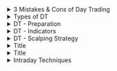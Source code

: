 <details>
<summary>3 Mistakes & Cons of Day Trading</summary>
<br>

  Fail to 
  1. choose the right stock
  2. manage the risk
  3. find right entry/exit
  4. cap/cut the loss
  
  Disadvantage
  1. PoL ( possibility of Loss)
  2. Time Demanding
  3. Attention driven
  4. Stress and overtrading
  
  
</details>


<details>
<summary>Types of DT</summary>
<br>

Types
  1. Scalping => focus on very small profit
  2. Fading => trading against a prevailing trend
  3. Momentum => Join the move when stock price picks up , news & Volume
  4. S/R level => make money with daily votality, 15 mins charts to tag S/R , 3-4 months range
  
  
  
</details>


<details>
<summary>DT - Preparation</summary>
<br>

Preparation
  0. Chart should be 5 mins , 15min , 4h timeframe basis
  1. R/R ratio => 1:2
  2. find out the right stock
  3. Postion size => account size(how much you need in your trading account) = daily target * 100
  4. Calculate the risk => should not be > 2% of account size
  5. determine trade size => max risk / strategy risk(say 0.5)
  
  
Screener => Choose the right stock 
  1. High Avg Volume(90 days) > 100k
  2. High Relative Volumen > 2
  3. Catalyst (Fresh and News)
  4. Low to medium float => < 10M low float , 10-500M medium float , > 500M large float
  
  
Scale out the trade
  => Partially close the positions and let rest move further with market movement 
  <img width="407" alt="image" src="https://user-images.githubusercontent.com/75510135/202944403-b75f99fe-94f3-4e2c-8ceb-ff86a79e9fe7.png">

Screener - to list out the filter stocks for specific trading strategy
 - Momentum TS
  <img width="602" alt="image" src="https://user-images.githubusercontent.com/75510135/202953130-5f3aa4e3-fbe0-407e-8745-c2e06fd9d23c.png">
 or another set of filter , in case , stocks are not listed in above criteria
  <img width="689" alt="image" src="https://user-images.githubusercontent.com/75510135/202954656-2b5a1370-6eef-4bcf-be6a-eccf831cdc14.png">

  
- Reversal TS, add extra pattern filter , on 1day chart timeframe basis
  <img width="830" alt="image" src="https://user-images.githubusercontent.com/75510135/202953529-3eef48eb-fef5-4920-b4e6-601773f70be7.png">

  <img width="792" alt="image" src="https://user-images.githubusercontent.com/75510135/202953692-14724ca0-cb80-49ce-891c-2a278a30cafe.png">

- GAP TS
  <img width="693" alt="image" src="https://user-images.githubusercontent.com/75510135/202993667-6056570e-8160-4dfd-8d9c-95bb605385aa.png">

  
</details>


<details>
<summary>DT - Indicators</summary>
<br>

 Indicators
  1. 5 or 10 EMA
  2. Bollinger Band(setup 20, 2)   -  look for entry when BB starts expanding either side after sideways trading
  3. RSI - (30 - buy, 60 - sell)(14 days, close)
  4. Volumn - should be higher > double when entry has to be made
  
 <img width="595" alt="image" src="https://user-images.githubusercontent.com/75510135/202960452-90d4eac7-0090-4855-ae80-b5c3e632f019.png">

- Trading single via Indicators, 5 mins timeframe
  1. GAP screener - list out the stocks
  - wait for right candle to sell / buy , BBand shall be used for resistance/exit signal
  - in case there is a sharp candle outside BBand, it signals swing movement(reverse trading)
 
  
  
</details>



<details>
<summary>DT - Scalping Strategy</summary>
<br>

- Chart used 5mins & 1min
- R/R: 1:1
  <img width="576" alt="image" src="https://user-images.githubusercontent.com/75510135/202986741-ef5c1373-b9bf-4eae-9088-276ee96b7da8.png">

  <img width="731" alt="image" src="https://user-images.githubusercontent.com/75510135/202987326-1a35dfac-1681-4388-ae13-6b9fcb7f131a.png">

  <img width="706" alt="image" src="https://user-images.githubusercontent.com/75510135/202987465-df135fb0-2e93-4579-b5d4-74e53a6fee90.png">

  
  
</details>
  
<details>
<summary>Title</summary>
<br>


  
</details>

  
<details>
<summary>Title</summary>
<br>


  
</details>

 


<details>
<summary>Intraday Techniques</summary>
<br>

  <img width="1206" alt="image" src="https://user-images.githubusercontent.com/75510135/201529186-17292af7-3e06-4c50-a62f-7f566c906561.png">
  
  - example
  <img width="1206" alt="image" src="https://user-images.githubusercontent.com/75510135/201529419-c06cfc4d-3ed6-4004-9057-246cfc00ca01.png">

  <img width="1206" alt="image" src="https://user-images.githubusercontent.com/75510135/201529512-e11ae677-d7de-4884-be2b-fcf4e30c45cd.png">

  <img width="1206" alt="image" src="https://user-images.githubusercontent.com/75510135/201529540-9a80a719-6c23-4309-a566-85ceb2dd21dc.png">

  <img width="1206" alt="image" src="https://user-images.githubusercontent.com/75510135/201529580-aaeb816a-4fd7-4be5-9ac5-78eaf97a519a.png">

  - example
  <img width="1206" alt="image" src="https://user-images.githubusercontent.com/75510135/201529663-2d88d72b-1bcd-43a5-9dd4-04350077cfdf.png">

  <img width="1206" alt="image" src="https://user-images.githubusercontent.com/75510135/201529717-417d75a1-9f2a-4643-ba53-df8e6be30144.png">

  <img width="1206" alt="image" src="https://user-images.githubusercontent.com/75510135/201529810-78b5228f-403a-45f6-bf09-90743925322f.png">

  <img width="1206" alt="image" src="https://user-images.githubusercontent.com/75510135/201529867-ce1acaa0-e49b-4b11-902f-401ed4b358b1.png">

  <img width="1206" alt="image" src="https://user-images.githubusercontent.com/75510135/201529949-fca1ec9d-c5cc-4861-a828-677765e444f2.png">

  <img width="1206" alt="image" src="https://user-images.githubusercontent.com/75510135/201529964-9e6b847c-deeb-468d-8ca4-c023f79dce60.png">

  <img width="1206" alt="image" src="https://user-images.githubusercontent.com/75510135/201530013-9570be3d-48f5-4644-8c3f-0897f528aa7a.png">

  <img width="1206" alt="image" src="https://user-images.githubusercontent.com/75510135/201530058-9e04f08a-3a82-450d-8e23-174c2ba62f41.png">

  - example
  <img width="1206" alt="image" src="https://user-images.githubusercontent.com/75510135/201530078-1f1cc16a-6e21-4f96-9485-9082c30dd6d5.png">

  <img width="1206" alt="image" src="https://user-images.githubusercontent.com/75510135/201530125-1404e8c4-94f5-4872-94a7-74e71fd7fc92.png">

  
</details>


